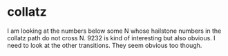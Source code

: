 # collatz

I am looking at the numbers below some N whose hailstone numbers in the collatz path do not cross N. 9232 is kind of interesting but also obvious. I need to look at the other transitions. They seem obvious too though.
